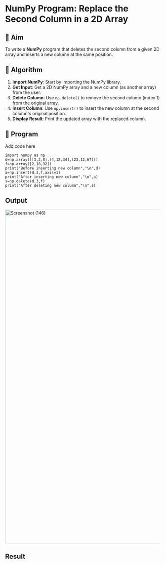 # NumPy Program: Replace the Second Column in a 2D Array

## 🎯 Aim
To write a **NumPy** program that deletes the second column from a given 2D array and inserts a new column at the same position.

## 🧠 Algorithm
1. **Import NumPy**: Start by importing the NumPy library.
2. **Get Input**: Get a 2D NumPy array and a new column (as another array) from the user.
3. **Delete Column**: Use `np.delete()` to remove the second column (index 1) from the original array.
4. **Insert Column**: Use `np.insert()` to insert the new column at the second column's original position.
5. **Display Result**: Print the updated array with the replaced column.

## 🧾 Program

Add code here
```
import numpy as np
d=np.array([[3,2,8],[4,12,34],[23,12,67]])
f=np.array([2,18,32])
print("Before inserting new column","\n",d)
a=np.insert(d,3,f,axis=1)
print("After inserting new column","\n",a)
s=np.delete(d,3,f)
print("After deleting new column","\n",s)

```
## Output
<img width="1920" height="1080" alt="Screenshot (146)" src="https://github.com/user-attachments/assets/f46b9ff0-4f60-4fb0-986a-b5fec53cf85f" />

## Result
